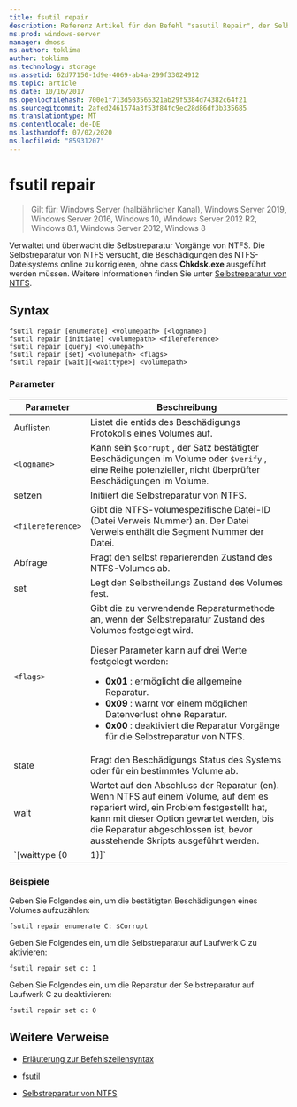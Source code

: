 ```yaml
---
title: fsutil repair
description: Referenz Artikel für den Befehl "sasutil Repair", der Selbstreparatur Vorgänge für NTFS verwaltet und überwacht.
ms.prod: windows-server
manager: dmoss
ms.author: toklima
author: toklima
ms.technology: storage
ms.assetid: 62d77150-1d9e-4069-ab4a-299f33024912
ms.topic: article
ms.date: 10/16/2017
ms.openlocfilehash: 700e1f713d503565321ab29f5384d74382c64f21
ms.sourcegitcommit: 2afed2461574a3f53f84fc9ec28d86df3b335685
ms.translationtype: MT
ms.contentlocale: de-DE
ms.lasthandoff: 07/02/2020
ms.locfileid: "85931207"
---
```

# <a name="fsutil-repair"></a>fsutil repair

> Gilt für: Windows Server (halbjährlicher Kanal), Windows Server 2019, Windows Server 2016, Windows 10, Windows Server 2012 R2, Windows 8.1, Windows Server 2012, Windows 8

Verwaltet und überwacht die Selbstreparatur Vorgänge von NTFS. Die Selbstreparatur von NTFS versucht, die Beschädigungen des NTFS-Dateisystems online zu korrigieren, ohne dass **Chkdsk.exe** ausgeführt werden müssen. Weitere Informationen finden Sie unter [Selbstreparatur von NTFS](https://docs.microsoft.com/previous-versions/windows/it-pro/windows-server-2008-R2-and-2008/cc771388(v=ws.10)).

## <a name="syntax"></a>Syntax

```
fsutil repair [enumerate] <volumepath> [<logname>]
fsutil repair [initiate] <volumepath> <filereference>
fsutil repair [query] <volumepath>
fsutil repair [set] <volumepath> <flags>
fsutil repair [wait][<waittype>] <volumepath>

```

### <a name="parameters"></a>Parameter

| Parameter | Beschreibung |
| --------- | ----------- |
| Auflisten | Listet die entids des Beschädigungs Protokolls eines Volumes auf. |
| `<logname>` | Kann sein `$corrupt` , der Satz bestätigter Beschädigungen im Volume oder `$verify` , eine Reihe potenzieller, nicht überprüfter Beschädigungen im Volume. |
| setzen | Initiiert die Selbstreparatur von NTFS. |
| `<filereference>` | Gibt die NTFS-volumespezifische Datei-ID (Datei Verweis Nummer) an. Der Datei Verweis enthält die Segment Nummer der Datei. |
| Abfrage | Fragt den selbst reparierenden Zustand des NTFS-Volumes ab. |
| set | Legt den Selbstheilungs Zustand des Volumes fest. |
| `<flags>` | Gibt die zu verwendende Reparaturmethode an, wenn der Selbstreparatur Zustand des Volumes festgelegt wird.<p>Dieser Parameter kann auf drei Werte festgelegt werden:<ul><li>**0x01** : ermöglicht die allgemeine Reparatur.</li><li>**0x09** : warnt vor einem möglichen Datenverlust ohne Reparatur.</li><li>**0x00** : deaktiviert die Reparatur Vorgänge für die Selbstreparatur von NTFS.</li></ul> |
| state | Fragt den Beschädigungs Status des Systems oder für ein bestimmtes Volume ab. |
| wait | Wartet auf den Abschluss der Reparatur (en). Wenn NTFS auf einem Volume, auf dem es repariert wird, ein Problem festgestellt hat, kann mit dieser Option gewartet werden, bis die Reparatur abgeschlossen ist, bevor ausstehende Skripts ausgeführt werden. |
| `[waittype {0|1}]` | Gibt an, ob auf den Abschluss der aktuellen Reparatur gewartet werden soll oder ob auf den Abschluss aller Reparaturen gewartet werden soll. Der *waittype* -Parameter kann auf die folgenden Werte festgelegt werden:<ul><li>**0** -wartet auf den Abschluss aller Reparaturen. (Standardwert)</li><li>**1** : wartet auf den Abschluss der aktuellen Reparatur.</li></ul> |

### <a name="examples"></a>Beispiele

Geben Sie Folgendes ein, um die bestätigten Beschädigungen eines Volumes aufzuzählen:

```
fsutil repair enumerate C: $Corrupt
```

Geben Sie Folgendes ein, um die Selbstreparatur auf Laufwerk C zu aktivieren:

```
fsutil repair set c: 1
```

Geben Sie Folgendes ein, um die Reparatur der Selbstreparatur auf Laufwerk C zu deaktivieren:

```
fsutil repair set c: 0
```

## <a name="additional-references"></a>Weitere Verweise

- [Erläuterung zur Befehlszeilensyntax](command-line-syntax-key.md)

- [fsutil](fsutil.md)

- [Selbstreparatur von NTFS](https://docs.microsoft.com/previous-versions/windows/it-pro/windows-server-2008-R2-and-2008/cc771388(v=ws.10))
